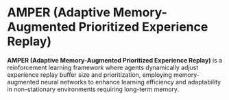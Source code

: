 # **AMPER (Adaptive Memory-Augmented Prioritized Experience Replay)**
**AMPER (Adaptive Memory-Augmented Prioritized Experience Replay)** is a reinforcement learning framework where agents dynamically adjust experience replay buffer size and prioritization, employing memory-augmented neural networks to enhance learning efficiency and adaptability in non-stationary environments requiring long-term memory.
